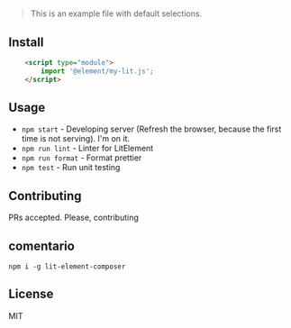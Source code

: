 # <my-lit>

> This is an example file with default selections.

## Install

```html
    <script type="module">
        import '@element/my-lit.js';
    </script>
```

## Usage

- `npm start` - Developing server (Refresh the browser, because the first time is not serving). I'm on it.
- `npm run lint` - Linter for LitElement
- `npm run format` - Format prettier
- `npm test` - Run unit testing

## Contributing

PRs accepted. Please, contributing

## comentario

`npm i -g lit-element-composer`

## License

MIT
